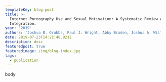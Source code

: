 ```yaml
---
templateKey: blog-post
title: >-
  Internet Pornography Use and Sexual Motivation: A Systematic Review and
  Integration.
year: '2019'
authors: 'Joshua B. Grubbs, Paul J. Wright, Abby Braden, Joshua A. Wilt, Shane W. Kraus'
date: 2019-07-23T14:21:48.921Z
description: desc
featuredpost: true
featuredimage: /img/blog-index.jpg
tags:
  - publication
---
```

body

